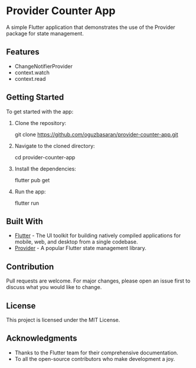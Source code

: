# Provider Counter App

A simple Flutter application that demonstrates the use of the Provider package for state management.

## Features

- ChangeNotifierProvider
- context.watch
- context.read

## Getting Started

To get started with the app:

1. Clone the repository:

   git clone https://github.com/oguzbasaran/provider-counter-app.git
   

2. Navigate to the cloned directory:
   
   cd provider-counter-app
   

3. Install the dependencies:
   
   flutter pub get


4. Run the app:
   
   flutter run
   

## Built With

- [Flutter](https://flutter.dev/) - The UI toolkit for building natively compiled applications for mobile, web, and desktop from a single codebase.
- [Provider](https://pub.dev/packages/provider) - A popular Flutter state management library.

## Contribution

Pull requests are welcome. For major changes, please open an issue first to discuss what you would like to change.

## License

This project is licensed under the MIT License.

## Acknowledgments

- Thanks to the Flutter team for their comprehensive documentation.
- To all the open-source contributors who make development a joy.
